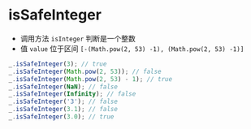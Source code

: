 # isSafeInteger

- 调用方法 `isInteger` 判断是一个整数
- 值 `value` 位于区间 `[-(Math.pow(2, 53) -1), (Math.pow(2, 53) -1)]`

```js
_.isSafeInteger(3); // true
_.isSafeInteger(Math.pow(2, 53)); // false
_.isSafeInteger(Math.pow(2, 53) - 1); // true
_.isSafeInteger(NaN); // false
_.isSafeInteger(Infinity); // false
_.isSafeInteger('3'); // false
_.isSafeInteger(3.1); // false
_.isSafeInteger(3.0); // true
```
